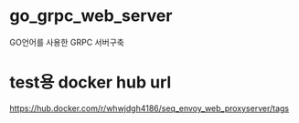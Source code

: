 # go_grpc_web_server
GO언어를 사용한 GRPC 서버구축

# test용 docker hub url
https://hub.docker.com/r/whwjdgh4186/seq_envoy_web_proxyserver/tags
